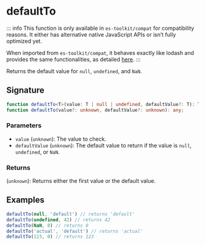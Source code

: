# defaultTo

::: info
This function is only available in `es-toolkit/compat` for compatibility reasons. It either has alternative native JavaScript APIs or isn’t fully optimized yet.

When imported from `es-toolkit/compat`, it behaves exactly like lodash and provides the same functionalities, as detailed [here](../../../compatibility.md).
:::

Returns the default value for `null`, `undefined`, and `NaN`.

## Signature

```typescript
function defaultTo<T>(value: T | null | undefined, defaultValue?: T): T;
function defaultTo(value?: unknown, defaultValue?: unknown): any;
```

### Parameters

- `value` (`unknown`): The value to check.
- `defaultValue` (`unknown`): The default value to return if the value is `null`, `undefined`, or `NaN`.

### Returns

(`unknown`): Returns either the first value or the default value.

## Examples

```typescript
defaultTo(null, 'default') // returns 'default'
defaultTo(undefined, 42) // returns 42
defaultTo(NaN, 0) // returns 0
defaultTo('actual', 'default') // returns 'actual'
defaultTo(123, 0) // returns 123
```
